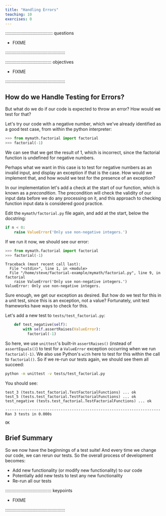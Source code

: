 ```yaml
---
title: "Handling Errors"
teaching: 10
exercises: 0
---
```


:::::::::::::::::::::::::::::::::::::: questions 

- FIXME

::::::::::::::::::::::::::::::::::::::::::::::::

::::::::::::::::::::::::::::::::::::: objectives

- FIXME

::::::::::::::::::::::::::::::::::::::::::::::::

## How do we Handle Testing for Errors?

But what do we do if our code is expected to throw an error?
How would we test for that?

Let's try our code with a negative number,
which we've already identified as a good test case,
from within the python interpreter:

```python
>>> from mymath.factorial import factorial
>>> factorial(-1)
```

We can see that we get the result of 1,
which is incorrect,
since the factorial function is undefined for negative numbers.

Perhaps what we want in this case is to test for negative numbers as an invalid input,
and display an exception if that is the case.
How would we implement that,
and how would we test for the presence of an exception?

In our implementation let's add a check at the start of our function,
which is known as a *precondition*.
The precondition will check the validity of our input data before we do any processing on it,
and this approach to checking function input data is considered good practice.

Edit the `mymath/factorial.py` file again,
and add at the start, below the docstring:

```python
if n < 0:
    raise ValueError('Only use non-negative integers.')
```

If we run it now, we should see our error:

```python
>>> from mymath.factorial import factorial
>>> factorial(-1)
```

```output
Traceback (most recent call last):
  File "<stdin>", line 1, in <module>
  File "/home/steve/factorial-example/mymath/factorial.py", line 9, in factorial
    raise ValueError('Only use non-negative integers.')
ValueError: Only use non-negative integers.
```

Sure enough, we get our exception as desired.
But how do we test for this in a unit test,
since this is an exception, not a value?
Fortunately, unit test frameworks have ways to check for this.

Let's add a new test to `tests/test_factorial.py`:

```python
    def test_negative(self):
        with self.assertRaises(ValueError):
          factorial(-1)
```

So here, we use `unittest`'s built-in `assertRaises()` (instead of `assertEquals()`) to test for a `ValueError` exception occurring when we run `factorial(-1)`.
We also use Python's `with` here to test for this within the call to `factorial()`.
So if we re-run our tests again, we should see them all succeed:

```bash
python -m unittest -v tests/test_factorial.py
```

You should see:

```output
test_3 (tests.test_factorial.TestFactorialFunctions) ... ok
test_5 (tests.test_factorial.TestFactorialFunctions) ... ok
test_negative (tests.test_factorial.TestFactorialFunctions) ... ok

----------------------------------------------------------------------
Ran 3 tests in 0.000s

OK
```

## Brief Summary

So we now have the beginnings of a test suite!
And every time we change our code, we can rerun our tests.
So the overall process of development becomes:

- Add new functionality (or modify new functionality) to our code
- Potentially add new tests to test any new functionality
- Re-run all our tests

::::::::::::::::::::::::::::::::::::: keypoints 

- FIXME

::::::::::::::::::::::::::::::::::::::::::::::::
